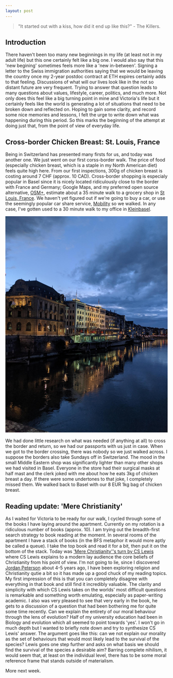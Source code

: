 ```yaml
---
layout: post
---
```


> "It started out with a kiss, how did it end up like this?" - The Killers.

## Introduction

There haven't been too many new beginnings in my life (at least not in my adult life) but this one certainly felt like a big one.
I would also say that this 'new begining' sometimes feels more like a 'new in-between'.
Signing a letter to the Swiss immigration authorities saying that we would be leaving the country once my 2-year postdoc contract at ETH expires certainly adds to that feeling.
Discussions of what will our lives look like in the not so distant future are very frequent.
Trying to answer that question leads to many questions about values, lifestyle, career, politics, and much more.
Not only does this feel like a big turning point in mine and Victoria's life but it certainly feels like the world is generating a lot of situations that need to be broken down and reflected on.
Hoping to gain some clarity, and record some nice memories and lessons, I felt the urge to write down what was happening during this period.
So this marks the beginning of the attempt at doing just that, from the point of view of everyday life.

## Cross-border Chicken Breast:  St. Louis, France

Being in Switzerland has presented many firsts for us, and today was another one. 
We just went on our first corss-border walk.
The price of food (especially chicken breast, which is a staple in my North American diet) feels quite high here.
From our first inspections, 300g of chicken breast is costing around 7 CHF (approx. 10 CAD).
Cross-border shopping is especialy popular in Basel since it is nicely located ridiculously close to the border with France and Germany; Google Maps, and my preferred open source alternative, [OSM+](https://osmand.net/), estimate about a 35 minute walk to a grocery shop in [St Louis, France]([https://en.wikipedia.org/wiki/Saint-Louis,_Haut-Rhin).
We haven't yet figured out if we're going to buy a car, or use the seemingly popular car share service, [Mobility](https://www.mobility.ch/en/private-customers) so we walked.
In any case, I've gotten used to a 30 minute walk to my office in [Kleinbasel](https://www.basel.com/en/city-map/districts/kleinbasels-old-town-wettstein).

![Basel on the Rhine](/assets/basel_1.jpeg)

We had done little research on what was needed (if anything at all) to cross the border and return, so we had our passports with us just in case.
When we got to the border crossing, there was nobody so we just walked across.
I suppose the borders also take Sundays off in Switzerland.
The mood in the small Middle Eastern shop was significantly lighter than many other shops we had visited in Basel.
Everyone in the store had their surgical masks at half mast and the clerk joked with me about how he eats 3kg of chicken breast a day.
If there were some undertones to that joke, I completely missed them.
We walked back to Basel with our 8 EUR 1kg bag of chicken breast.

## Reading update: 'Mere Christianity'

As I waited for Victoria to be ready for our walk, I cycled through some of the books I have laying around the apartment.
Currently on my rotation is a ridiculous number of books (approx. 10).
I am trying out the breadth-first search strategy to book reading at the moment.
In several rooms of the apartment I have a stack of books (in the BFS metaphor it would more aptly be called a queue).
I take the top book and read it for a bit, then put it on the bottom of the stack.
Today was ['Mere Christianity''s turn by CS Lewis](https://en.wikipedia.org/wiki/Mere_Christianity) where CS Lewis explains to a modern lay audience the core beliefs of Christianity from his point of view.
I'm not going to lie, since I discovered [Jordan Peterson](https://en.wikipedia.org/wiki/Jordan_Peterson) about 4-5 years ago, I have been exploring religion and Christianity qutie a bit so it has made up a good chuck of my reading topics.
My first impression of this is that you can completely disagree with everything in that book and still find it incredibly valuable.
The clarity and simplicity with which CS Lewis takes on the worlds' most difficult questions is remarkable and something worth emulating, especially as paper-writing academic.
I also was very pleased to see that very early in the book, he gets to a discussion of a question that had been bothering me for quite some time recently.
Can we explain the entirety of our moral behaviour through the lens of evolution?
Half of my university education had been in Biology and evolution which all seemed to point towards 'yes'. 
I won't go in much depth but I wanted to briefly note down and try to synthesize CS Lewis' answer.
The argument goes like this: can we not explain our morality as the set of behaviours that would most likely lead to the survival of the species?
Lewis goes one step further and asks on what basis we should find the survival of the species a desirable aim?
Barring complete nihilism, it would seem that, at least on the individual level, there has to be some moral reference frame that stands outside of materialism.

More next week.

